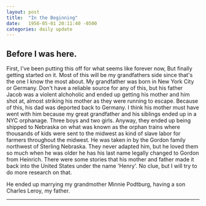 ```yaml
---
layout: post
title:  "In the Beginning"
date:   1956-05-01 20:11:40 -0500
categories: daily update
---
```


## Before I was here.
First, I've been putting this off for what seems like forever now, But finally getting started on it.
Most of this will be my grandfathers side since that's the one I know the most about.
My grandfather was born in New York City or Germany. Don't have a reliable source for any of this, but his father Jacob was a violent alchoholic and ended up getting his mother and him shot at, almost striking his mother as they were running to escape. Because of this, his dad was deported back to Germany. I think his mother must have went with him because my great grandfather and his siblings ended up in a NYC orphanage. Three boys and two girls. 
Anyway, they ended up being shipped to Nebraska on what was known as the orphan trains where thousands of kids were sent to the midwest as kind of slave labor for farmers throughout the midwest. He was taken in by the Gordon family northwest of Sterling Nebraska. They never adapted him, but he loved them so much when he was older he has his last name legally changed to Gordon from Heinrich.
There were some stories that his mother and father made it back into the United States under the name 'Henry'. No clue, but I will try to do more research on that.  

He ended up marrying my grandmother Minnie Podtburg, having a son Charles Leroy, my father. 


---------
